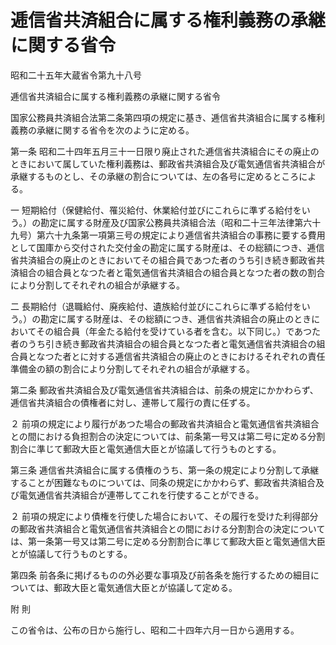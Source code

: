 # 逓信省共済組合に属する権利義務の承継に関する省令

昭和二十五年大蔵省令第九十八号

逓信省共済組合に属する権利義務の承継に関する省令

国家公務員共済組合法第二条第四項の規定に基き、逓信省共済組合に属する権利義務の承継に関する省令を次のように定める。

第一条 昭和二十四年五月三十一日限り廃止された逓信省共済組合にその廃止のときにおいて属していた権利義務は、郵政省共済組合及び電気通信省共済組合が承継するものとし、その承継の割合については、左の各号に定めるところによる。

一 短期給付（保健給付、罹災給付、休業給付並びにこれらに準ずる給付をいう。）の勘定に属する財産及び国家公務員共済組合法（昭和二十三年法律第六十九号）第六十九条第一項第三号の規定により逓信省共済組合の事務に要する費用として国庫から交付された交付金の勘定に属する財産は、その総額につき、逓信省共済組合の廃止のときにおいてその組合員であつた者のうち引き続き郵政省共済組合の組合員となつた者と電気通信省共済組合の組合員となつた者の数の割合により分割してそれぞれの組合が承継する。

二 長期給付（退職給付、廃疾給付、遺族給付並びにこれらに準ずる給付をいう。）の勘定に属する財産は、その総額につき、逓信省共済組合の廃止のときにおいてその組合員（年金たる給付を受けている者を含む。以下同じ。）であつた者のうち引き続き郵政省共済組合の組合員となつた者と電気通信省共済組合の組合員となつた者とに対する逓信省共済組合の廃止のときにおけるそれぞれの責任準備金の額の割合により分割してそれぞれの組合が承継する。

第二条 郵政省共済組合及び電気通信省共済組合は、前条の規定にかかわらず、逓信省共済組合の債権者に対し、連帯して履行の責に任ずる。

２ 前項の規定により履行があつた場合の郵政省共済組合と電気通信省共済組合との間における負担割合の決定については、前条第一号又は第二号に定める分割割合に準じて郵政大臣と電気通信大臣とが協議して行うものとする。

第三条 逓信省共済組合に属する債権のうち、第一条の規定により分割して承継することが困難なものについては、同条の規定にかかわらず、郵政省共済組合及び電気通信省共済組合が連帯してこれを行使することができる。

２ 前項の規定により債権を行使した場合において、その履行を受けた利得部分の郵政省共済組合と電気通信省共済組合との間における分割割合の決定については、第一条第一号又は第二号に定める分割割合に準じて郵政大臣と電気通信大臣とが協議して行うものとする。

第四条 前各条に掲げるものの外必要な事項及び前各条を施行するための細目については、郵政大臣と電気通信大臣とが協議して定める。

附 則

この省令は、公布の日から施行し、昭和二十四年六月一日から適用する。
